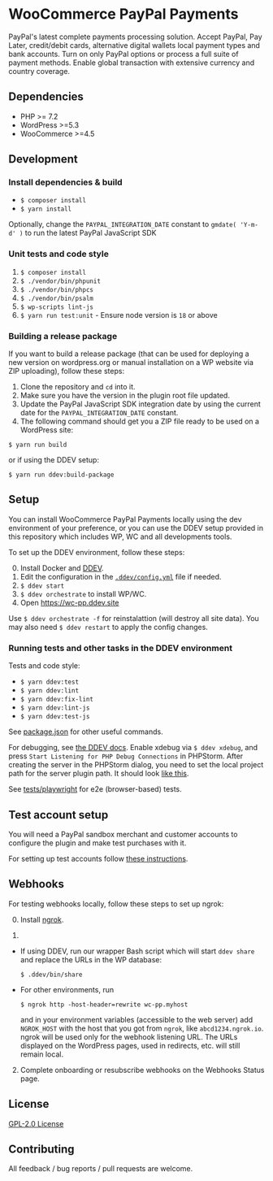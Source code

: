 # WooCommerce PayPal Payments

PayPal's latest complete payments processing solution. Accept PayPal, Pay Later, credit/debit cards, alternative digital wallets local payment types and bank accounts. Turn on only PayPal options or process a full suite of payment methods. Enable global transaction with extensive currency and country coverage.

## Dependencies

* PHP >= 7.2
* WordPress >=5.3
* WooCommerce >=4.5

## Development

### Install dependencies & build

- `$ composer install`
- `$ yarn install`

Optionally, change the `PAYPAL_INTEGRATION_DATE` constant to `gmdate( 'Y-m-d' )` to run the latest PayPal JavaScript SDK

### Unit tests and code style

1. `$ composer install`
2. `$ ./vendor/bin/phpunit`
3. `$ ./vendor/bin/phpcs`
4. `$ ./vendor/bin/psalm`
5. `$ wp-scripts lint-js`
6. `$ yarn run test:unit` - Ensure node version is `18` or above

### Building a release package

If you want to build a release package
(that can be used for deploying a new version on wordpress.org or manual installation on a WP website via ZIP uploading),
follow these steps:

1. Clone the repository and `cd` into it.
2. Make sure you have the version in the plugin root file updated.
3. Update the PayPal JavaScript SDK integration date by using the current date for the `PAYPAL_INTEGRATION_DATE` constant.
4. The following command should get you a ZIP file ready to be used on a WordPress site:

```
$ yarn run build
```
or if using the DDEV setup:

```
$ yarn run ddev:build-package
```

## Setup

You can install WooCommerce PayPal Payments locally using the dev environment of your preference, or you can use the DDEV setup provided in this repository which includes WP, WC and all developments tools.

To set up the DDEV environment, follow these steps:

0. Install Docker and [DDEV](https://ddev.readthedocs.io/en/stable/).
1. Edit the configuration in the [`.ddev/config.yml`](.ddev/config.yaml) file if needed.
2. `$ ddev start`
3. `$ ddev orchestrate` to install WP/WC.
4. Open https://wc-pp.ddev.site

Use `$ ddev orchestrate -f` for reinstalattion (will destroy all site data).
You may also need `$ ddev restart` to apply the config changes.

### Running tests and other tasks in the DDEV environment

Tests and code style:
- `$ yarn ddev:test`
- `$ yarn ddev:lint`
- `$ yarn ddev:fix-lint`
- `$ yarn ddev:lint-js`
- `$ yarn ddev:test-js`

See [package.json](/package.json) for other useful commands.

For debugging, see [the DDEV docs](https://ddev.readthedocs.io/en/stable/users/step-debugging/).
Enable xdebug via `$ ddev xdebug`, and press `Start Listening for PHP Debug Connections` in PHPStorm.
After creating the server in the PHPStorm dialog, you need to set the local project path for the server plugin path.
It should look [like this](https://i.imgur.com/ofsF1Mc.png).

See [tests/playwright](tests/playwright) for e2e (browser-based) tests.

## Test account setup

You will need a PayPal sandbox merchant and customer accounts to configure the plugin and make test purchases with it.

For setting up test accounts follow [these instructions](https://github.com/woocommerce/woocommerce-paypal-payments/wiki/Testing-Setup).

## Webhooks

For testing webhooks locally, follow these steps to set up ngrok:

0. Install [ngrok](https://ngrok.com/).

1.
  - If using DDEV, run our wrapper Bash script which will start `ddev share` and replace the URLs in the WP database:
    ```
    $ .ddev/bin/share
    ```

  - For other environments, run
    ```
    $ ngrok http -host-header=rewrite wc-pp.myhost
    ```
    and in your environment variables (accessible to the web server) add `NGROK_HOST` with the host that you got from `ngrok`, like `abcd1234.ngrok.io`. ngrok will be used only for the webhook listening URL.
The URLs displayed on the WordPress pages, used in redirects, etc. will still remain local.

2. Complete onboarding or resubscribe webhooks on the Webhooks Status page.

## License

[GPL-2.0 License](LICENSE)

## Contributing

All feedback / bug reports / pull requests are welcome.
